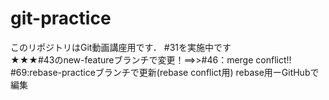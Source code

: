 # git-practice
このリポジトリはGit動画講座用です．
#31を実施中です  
★★★#43のnew-featureブランチで変更！==>>#46：merge conflict!!
#69:rebase-practiceブランチで更新(rebase conflict用)
rebase用ーGitHubで編集
